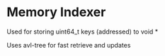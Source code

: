 # Memory Indexer
Used for storing uint64_t keys (addressed) to void *

Uses avl-tree for fast retrieve and updates

